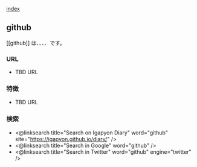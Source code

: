 [index](https://igapyon.github.io/diary/keyword/index.html)

## github

[[github]] は、、、、です。

### URL

* TBD URL

### 特徴

* TBD URL

### 検索

* <@linksearch title="Search on Igapyon Diary" word="github" site="https://igapyon.github.io/diary/" />
* <@linksearch title="Search in Google" word="github" />
* <@linksearch title="Search in Twitter" word="github" engine="twitter" />

